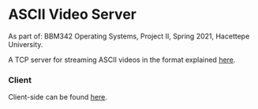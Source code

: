 # ASCII Video Server
As part of: BBM342 Operating Systems, Project II, Spring 2021, Hacettepe University.

A TCP server for streaming ASCII videos in the format explained [here](http://www.asciimation.co.nz/).

### Client
Client-side can be found [here](https://github.com/shamilatesoglu/ASCII-Video-Client).
